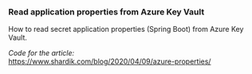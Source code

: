 ### Read application properties from Azure Key Vault

How to read secret application properties (Spring Boot) from Azure Key Vault.

*Code for the article:*  
https://www.shardik.com/blog/2020/04/09/azure-properties/
